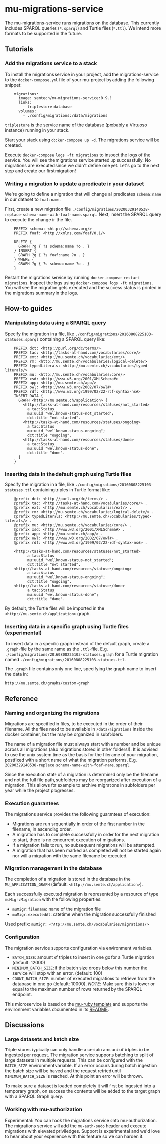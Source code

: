 # mu-migrations-service

The mu-migrations-service runs migrations on the database.  This currently includes SPARQL queries (`*.sparql`) and Turtle files (`*.ttl`). We intend more formats to be supported in the future.

## Tutorials

### Add the migrations service to a stack
To install the migrations service in your project, add the migrations-service to
the `docker-compose.yml` file of your mu-project by adding the following snippet:

```
    migrations:
      image: semtech/mu-migrations-service:0.9.0
      links:
        - triplestore:database
      volumes:
        - ./config/migrations:/data/migrations
```

`triplestore` is the service name of the database (probably a Virtuoso instance) running in your stack.

Start your stack using `docker-compose up -d`. The migrations service will be created.

Execute `docker-compose logs -ft migrations` to inspect the logs of the service. You will see the migrations service started up successfully. No migrations are executed since we didn't define one yet. Let's go to the next step and create our first migration!


### Writing a migration to update a predicate in your dataset
We're going to define a migration that will change all predicates `schema:name` in our dataset to `foaf:name`.

First, create a new migration file `./config/migrations/20200329140538-replace-schema-name-with-foaf-name.sparql`.
Next, insert the SPARQL query to execute the change in the file.

```
    PREFIX schema: <http://schema.org/>
    PREFIX foaf: <http://xmlns.com/foaf/0.1/>

    DELETE {
      GRAPH ?g { ?s schema:name ?o . }
    } INSERT {
      GRAPH ?g { ?s foaf:name ?o . }
    } WHERE {
      GRAPH ?g { ?s schema:name ?o . }
    }
```

Restart the migrations service by running `docker-compose restart migrations`. Inspect the logs using `docker-compose logs -ft migrations`. You will see the migration gets executed and the success status is printed in the migrations summary in the logs.

## How-to guides

### Manipulating data using a SPARQL query

Specify the migration in a file, like
`./config/migrations/20160808225103-statuses.sparql` containing a SPARQL
query like:

```
    PREFIX dct: <http://purl.org/dc/terms/>
    PREFIX tac: <http://tasks-at-hand.com/vocabularies/core/>
    PREFIX ext: <http://mu.semte.ch/vocabularies/ext/>
    PREFIX rm: <http://mu.semte.ch/vocabularies/logical-delete/>
    PREFIX typedLiterals: <http://mu.semte.ch/vocabularies/typed-literals/>
    PREFIX mu: <http://mu.semte.ch/vocabularies/core/>
    PREFIX xsd: <http://www.w3.org/2001/XMLSchema#>
    PREFIX app: <http://mu.semte.ch/app/>
    PREFIX owl: <http://www.w3.org/2002/07/owl#>
    PREFIX rdf: <http://www.w3.org/1999/02/22-rdf-syntax-ns#>
    INSERT DATA {
      GRAPH <http://mu.semte.ch/application> {
        <http://tasks-at-hand.com/resources/statuses/not_started>
          a tac:Status;
          mu:uuid "wellknown-status-not_started";
          dct:title "not started".
        <http://tasks-at-hand.com/resources/statuses/ongoing>
          a tac:Status;
          mu:uuid "wellknown-status-ongoing";
          dct:title "ongoing".
        <http://tasks-at-hand.com/resources/statuses/done>
          a tac:Status;
          mu:uuid "wellknown-status-done";
          dct:title "done".
      }
    }
```

### Inserting data in the default graph using Turtle files
Specify the migration in a file, like
`./config/migrations/20160808225103-statuses.ttl` containing triples in Turtle format like:

```
    @prefix dct: <http://purl.org/dc/terms/> .
    @prefix tac: <http://tasks-at-hand.com/vocabularies/core/> .
    @prefix ext: <http://mu.semte.ch/vocabularies/ext/> .
    @prefix rm: <http://mu.semte.ch/vocabularies/logical-delete/> .
    @prefix typedLiterals: <http://mu.semte.ch/vocabularies/typed-literals/> .
    @prefix mu: <http://mu.semte.ch/vocabularies/core/> .
    @prefix xsd: <http://www.w3.org/2001/XMLSchema#> .
    @prefix app: <http://mu.semte.ch/app/> .
    @prefix owl: <http://www.w3.org/2002/07/owl#> .
    @prefix rdf: <http://www.w3.org/1999/02/22-rdf-syntax-ns#> .

    <http://tasks-at-hand.com/resources/statuses/not_started>
          a tac:Status;
          mu:uuid "wellknown-status-not_started";
          dct:title "not started".
    <http://tasks-at-hand.com/resources/statuses/ongoing>
          a tac:Status;
          mu:uuid "wellknown-status-ongoing";
          dct:title "ongoing".
    <http://tasks-at-hand.com/resources/statuses/done>
          a tac:Status;
          mu:uuid "wellknown-status-done";
          dct:title "done".
```

By default, the Turtle files will be imported in the `<http://mu.semte.ch/application>` graph.

### Inserting data in a specific graph using Turtle files (experimental)
To insert data in a specific graph instead of the default graph, create a `.graph`-file by the same name as the `.ttl`-file. E.g. `./config/migrations/20160808225103-statuses.graph` for a Turtle migration named `./config/migrations/20160808225103-statuses.ttl`.

The `.graph` file contains only one line, specifying the graph name to insert the data in:

```
http://mu.semte.ch/graphs/custom-graph
```

## Reference
### Naming and organizing the migrations
Migrations are specified in files, to be executed in the order of their filename. All the files need to be available in `/data/migrations` inside the docker container, but the may be organized in subfolders.

The name of a migration file must always start with a number and be unique across all migrations (also migrations stored in other folders!).
It is advised to use the unix system time as the basis for the filename of your migration, postfixed with a short name of what the migration performs. E.g. `20200329140538-replace-schema-name-with-foaf-name.sparql`.

Since the execution state of a migration is determined only be the filename and not the full file path, subfolders may be reorganized after execution of a migration. This allows for example to archive migrations in subfolders per year while the project progresses.

### Execution guarantees
The migrations service provides the following guarantees of execution:
- Migrations are run sequentially in order of the first number in the filename, in ascending order.
- A migration has to complete successfully in order for the next migration to start, there is no concurrent execution of migrations.
- If a migration fails to run, no subsequent migrations will be attempted.
- A migration that has been marked as completed will not be started again nor will a migration with the same filename be executed.

### Migration management in the database
The completion of a migration is stored in the database in the `MU_APPLICATION_GRAPH` (default: `<http://mu.semte.ch/application>`).

Each successfully executed migration is represented by a resource of type `muMigr:Migration` with the following properties:
- `muMigr:filename`: name of the migration file
- `muMigr:executedAt`: datetime when the migration successfully finished

Used prefix: `muMigr: <http://mu.semte.ch/vocabularies/migrations/>`

### Configuration
The migration service supports configuration via environment variables.
- `BATCH_SIZE`: amount of triples to insert in one go for a Turtle migration (default: 12000)
- `MINIMUM_BATCH_SIZE`: if the batch size drops below this number the service will stop with an error. (default: 100)
- `COUNT_BATCH_SIZE`: number of executed migrations to retrieve from the database in one go (default: 10000). 
*NOTE*: Make sure this is lower or equal to the maximum number of rows returned by the SPARQL endpoint.

This microservice is based on the [mu-ruby template](https://github.com/mu-semtech/mu-ruby-template) and supports the environment variables documented in its [README](https://github.com/mu-semtech/mu-ruby-template#configuration).

## Discussions
### Large datasets and batch size
Triple stores typically can only handle a certain amount of triples to be ingested per request. The migration service supports batching to split of large datasets in multiple requests. This can be configured with the `BATCH_SIZE` environment variable. If an error occurs during batch ingestion the batch size will be halved and the request retried until `MINIMUM_BATCH_SIZE` is reached. At this point an error will be thrown.

To make sure a dataset is loaded completely it will first be ingested into a temporary graph, on success the contents will be added to the target graph with a SPARQL Graph query.

### Working with mu-authorization
Experimental: You can hook the migrations service onto mu-authorization.  The migrations service will add the `mu-auth-sudo` header and execute migrations with elevated priviledges.  Support is experimental and we'd love to hear about your experience with this feature so we can harden it.

